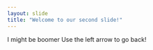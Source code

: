 ```yaml
---
layout: slide
title: "Welcome to our second slide!"
---
```

I might be boomer
Use the left arrow to go back!
